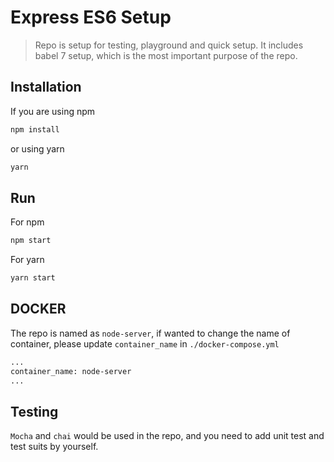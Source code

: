 # Express ES6 Setup
> Repo is setup for testing, playground and quick setup. It includes babel 7 setup, which is the most important purpose of the repo.

## Installation
If you are using npm
```sh
npm install
```

or using yarn 
```sh
yarn
```

## Run
For npm 
```sh
npm start
```
For yarn
```sh
yarn start
```

## DOCKER
The repo is named as `node-server`, if wanted to change the name of container, please update `container_name` in `./docker-compose.yml` 
```sh
...
container_name: node-server
...
```

## Testing 
`Mocha` and `chai` would be used in the repo, and you need to add unit test and test suits by yourself.